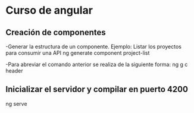 # Curso de angular

## Creación de componentes
-Generar la estructura de un componente. Ejemplo: Listar los proyectos para consumir una API
ng generate component project-list
 
 -Para abreviar el comando anterior se realiza de la siguiente forma:
 ng g c header
 
## Inicializar el servidor y compilar en puerto 4200
 ng serve




